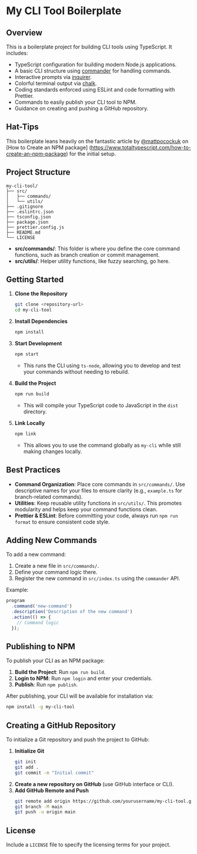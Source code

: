 # My CLI Tool Boilerplate

## Overview

This is a boilerplate project for building CLI tools using TypeScript. It includes:

- TypeScript configuration for building modern Node.js applications.
- A basic CLI structure using [commander](https://github.com/tj/commander.js) for handling commands.
- Interactive prompts via [inquirer](https://github.com/SBoudrias/Inquirer.js).
- Colorful terminal output via [chalk](https://github.com/chalk/chalk).
- Coding standards enforced using ESLint and code formatting with Prettier.
- Commands to easily publish your CLI tool to NPM.
- Guidance on creating and pushing a GitHub repository.

## Hat-Tips

This boilerplate leans heavily on the fantastic article by [@mattpocockuk](https://x.com/mattpocockuk) on [How to Create an NPM package]
(https://www.totaltypescript.com/how-to-create-an-npm-package) for the initial setup.

## Project Structure

```text
my-cli-tool/
├── src/
│   ├── commands/
│   └── utils/
├── .gitignore
├── .eslintrc.json
├── tsconfig.json
├── package.json
├── prettier.config.js
├── README.md
└── LICENSE
```

- **src/commands/**: This folder is where you define the core command functions, such as branch creation or commit management.
- **src/utils/**: Helper utility functions, like fuzzy searching, go here.

## Getting Started

1. **Clone the Repository**

   ```bash
   git clone <repository-url>
   cd my-cli-tool
   ```

2. **Install Dependencies**

   ```bash
   npm install
   ```

3. **Start Development**

   ```bash
   npm start
   ```

   - This runs the CLI using `ts-node`, allowing you to develop and test your commands without needing to rebuild.

4. **Build the Project**

   ```bash
   npm run build
   ```

   - This will compile your TypeScript code to JavaScript in the `dist` directory.

5. **Link Locally**
   ```bash
   npm link
   ```
   - This allows you to use the command globally as `my-cli` while still making changes locally.

## Best Practices

- **Command Organization**: Place core commands in `src/commands/`. Use descriptive names for your files to ensure clarity (e.g., `example.ts` for branch-related commands).
- **Utilities**: Keep reusable utility functions in `src/utils/`. This promotes modularity and helps keep your command functions clean.
- **Prettier & ESLint**: Before committing your code, always run `npm run format` to ensure consistent code style.

## Adding New Commands

To add a new command:

1. Create a new file in `src/commands/`.
2. Define your command logic there.
3. Register the new command in `src/index.ts` using the `commander` API.

Example:

```typescript
program
  .command('new-command')
  .description('Description of the new command')
  .action(() => {
    // Command logic
  });
```

## Publishing to NPM

To publish your CLI as an NPM package:

1. **Build the Project**: Run `npm run build`.
2. **Login to NPM**: Run `npm login` and enter your credentials.
3. **Publish**: Run `npm publish`.

After publishing, your CLI will be available for installation via:

```bash
npm install -g my-cli-tool
```

## Creating a GitHub Repository

To initialize a Git repository and push the project to GitHub:

1. **Initialize Git**
   ```bash
   git init
   git add .
   git commit -m "Initial commit"
   ```
2. **Create a new repository on GitHub** (use GitHub interface or CLI).
3. **Add GitHub Remote and Push**
   ```bash
   git remote add origin https://github.com/yourusername/my-cli-tool.git
   git branch -M main
   git push -u origin main
   ```

## License

Include a `LICENSE` file to specify the licensing terms for your project.
